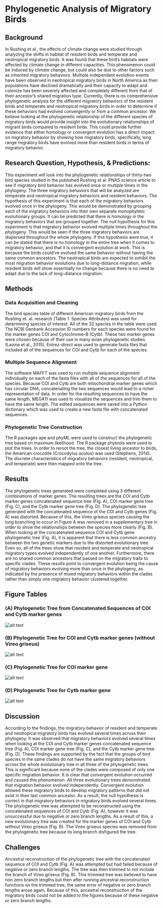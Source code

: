 # Phylogenetic Analysis of Migratory Birds 

## Background

In Rushing et al., the effects of climate change were studied through analyzing the shifts in habitat of resident birds and temperate and neotropical migratory birds. It was found that these bird’s habitats were affected by climate change in different capacities. This phenomenon could be induced by climate change, but could also be due to other factors such as inherited migratory behaviors. Multiple independent evolution events have been observed in neotropical migratory birds in North America as their populations have declined dramatically and their capacity to adapt and colonize has been severely affected and completely different from that of their ancestor’s shared migration type. Currently, there is no comprehensive phylogenetic analysis for the different migratory behaviors of the resident birds and temperate and neotropical migratory birds in order to determine if these behaviors had evolved convergently or from a common ancestor. We believe looking at the phylogenetic relationship of the different species of migratory birds would provide insight into the evolutionary relationships of migrant birds compared to resident birds. This could provide further evidence that either homology or convergent evolution has a direct impact on migratory behavior by showing how migratory birds, specifically, long range migratory birds have evolved more than resident birds in terms of migratory behavior.  

## Research Question, Hypothesis, & Predictions: 

This experiment will look into the phylogenetic relationships of thirty-two bird species studied in the published Rushing et al. PNAS science article to see if migratory bird behavior has evolved once or multiple times in the phylogeny. The three migratory behaviors that will be analyzed are temperate and neotropical migratory behaviors and resident behaviors. The hypothesis of this experiment is that each of the migratory behaviors evolved once in the phylogeny. This would be demonstrated by grouping each of the migratory behaviors into their own separate monophyletic evolutionary groups. It can be predicted that there is homology in the migratory behaviors that are grouped together. The null hypothesis for this experiment is that migratory behavior evolved multiple times throughout the phylogeny. This would be seen if the three migratory behaviors are dispersed throughout the whole phylogeny. If this hypothesis were true, it can be stated that there is no homology in the entire tree when it comes to migratory behavior, and that it is convergent evolution at work. This is because the birds could’ve evolved the same behavior without having the same common ancestors. The neotropical birds are expected to exhibit the most migration behavior evolutions due to long-distance migration, while resident birds will show essentially no change because there is no need to adapt due to the lack of long-distance migration.


## Methods

### Data Acquisition and Cleaning

The bird species table of different American migratory birds from the Rushing et. al. research (Table 1. Species Attributes) was used for determining species of interest. All of the 32 species in the table were used. The NCBI Genbank Accession ID numbers for each species were found for the marker genes COI and Cytochrome-B (Cytb). These two marker genes were chosen because of their use in many avian phylogenetic studies (Lavina et al., 2015). Entrez-direct was used to generate fasta files that included all of the sequences for COI and Cytb for each of the species. 

### Multiple Sequence Alignment

The software MAFFT was used to run multiple sequence alignment individually on each of the fasta files with all of the sequences for all of the species. Because COI and Cytb are both mitochondrial marker genes which has circular DNA, concatenating the two sequences would lead to a richer representation of data. In order for the resulting sequences to have the same length, MEGA11 was used to visualize the sequences and trim them to have the same length. The edited sequences were saved into a Python dictionary which was used to create a new fasta file with concatenated sequences. 

### Phylogenetic Tree Construction

The R packages ape and phyML were used to construct the phylogenetic tree based on maximum likelihood. The R package phytools were used to plot the trees. In order to reroot the tree, the closest living ancestor to birds, the American crocodile (Crocodylus acutus) was used (Stephens, 2014). The discrete characteristics of migratory behaviors (resident, neotropical, and temperate) were then mapped onto the tree. 

## Results

The phylogenetic trees generated were completed using 3 different combinations of marker genes. The resulting trees are the COI and Cytb marker genes concatenated sequence tree (Fig. A), COI marker gene tree (Fig. C), and the Cytb marker gene tree (Fig. D). The phylogenetic tree generated with the concatenated sequence of the COI and Cytb genes (Fig. A) was distorted. Because of this, the Vireo griseus species causing the long branching to occur in Figure A was removed in a supplementary tree in order to show the relationships between the species more clearly (Fig. B). When looking at the concatenated sequence COI and Cytb gene phylogenetic tree (Fig. A), it is apparent that there is less common ancestry between the two genetic markers due to the distorted evolutionary tree. Even so, all of the trees show that resident and temperate and neotropical migratory types evolved independently of one another. Furthermore, there are no shared common ancestors that passed on the migratory traits to specific clades. These results point to convergent evolution being the cause of migratory behaviors evolving more than once in the phylogeny, as indicated by the presence of mixed migratory behaviors within the clades rather than simply one migratory behavior clustered together.   

## Figure Tables 

### (A) Phylogenetic Tree from Concatenated Sequences of COI and Cytb marker genes

![alt text](https://github.com/samihamahin/phylo_birds/blob/main/coi_cytb_tree_migratory.png?raw=true)

### (B) Phylogenetic Tree for COI and Cytb marker genes (without Vireo griseus) 

![alt text](https://github.com/samihamahin/phylo_birds/blob/main/coi_cytb_tree_migratory.png?raw=true)

### (C) Phylogenetic Tree for COI marker gene

![alt text](https://github.com/samihamahin/phylo_birds/blob/main/coi_tree_migratory.png?raw=true)

### (D) Phylogenetic Tree for Cytb marker gene 

![alt text](https://github.com/samihamahin/phylo_birds/blob/main/cytb_tree_migratory.png?raw=true)

## Discussion

According to the findings, the migratory behavior of resident and temperate and neotropical migratory birds has evolved several times across their phylogeny. It was observed that migratory behaviors evolved several times when looking at the COI and Cytb marker genes concatenated sequence tree (Fig. A), COI marker gene tree (Fig. C), and the Cytb marker gene tree (Fig. D). These findings are supported by the fact that the groups of bird species in the same clades do not have the same migratory behaviors across the whole evolutionary tree in all three of the phylogenetic trees. This is significant because none of the clades were composed of only one specific migration behavior. It is clear that convergent evolution occurred and caused this phenomenon. All three evolutionary trees demonstrated that migration behavior evolved independently. Convergent evolution allowed these migratory birds to develop migratory patterns that did not exist in their last common ancestor. As a result, the null hypothesis is correct in that migratory behaviors in migratory birds evolved several times. The phylogenetic tree was attempted to be reconstructed using the concatenated sequences of COI and Cytb (Fig. A), however it was unsuccessful due to negative or zero branch lengths. As a result of this, a new evolutionary tree was created for the marker genes of COI and Cytb without Vireo griseus (Fig. B). The Vireo griseus species was removed from the phylogenetic tree because its long branch disfigured the tree.

## Challenges

Ancestral reconstruction of the phylogenetic tree with the concatenated sequence of COI and Cytb (Fig. A) was attempted but had failed because of negative or zero branch lengths. The tree was then trimmed to not include the branch of Vireo griseus (Fig. B). This trimmed tree was believed to have non zero branch lengths but then after running ancestral reconstruction functions on the trimmed tree, the same error of negative or zero branch lengths arose again. Because of this, ancestral reconstruction of the migratory birds could not be added to the figures because of these negative or zero branch lengths. 
